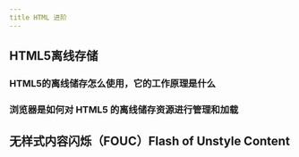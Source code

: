 ```yaml
---
title HTML 进阶
---
```


## HTML5离线存储

### HTML5的离线储存怎么使用，它的工作原理是什么

### 浏览器是如何对 HTML5 的离线储存资源进行管理和加载

## 无样式内容闪烁（FOUC）Flash of Unstyle Content
